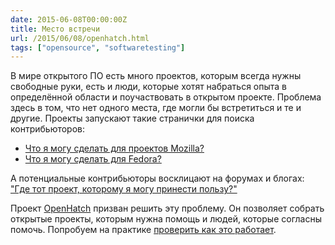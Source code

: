 ```yaml
---
date: 2015-06-08T00:00:00Z
title: Место встречи
url: /2015/06/08/openhatch.html
tags: ["opensource", "softwaretesting"]
---
```


В мире открытого ПО есть много проектов, которым всегда нужны свободные руки,
есть и люди, которые хотят набраться опыта в определённой области и
поучаствовать в открытом проекте. Проблема здесь в том, что нет одного места,
где могли бы встретиться и те и другие. Проекты запускают такие странички для
поиска контрибьюторов:

* [Что я могу сделать для проектов Mozilla?](http://whatcanidoformozilla.org/)
* [Что я могу сделать для Fedora?](http://whatcanidoforfedora.org/)

А потенциальные контрибьюторы восклицают на форумах и блогах: ["Где тот проект,
которому я могу принести пользу?"](https://www.google.ru/webhp?sourceid=chrome-instant&ion=1&espv=2&ie=UTF-8#newwindow=1&q=%D0%B2+%D0%BA%D0%B0%D0%BA%D0%BE%D0%BC+open+source+%D0%BF%D1%80%D0%BE%D0%B5%D0%BA%D1%82%D0%B5+%D0%BF%D0%BE%D1%83%D1%87%D0%B0%D1%81%D1%82%D0%B2%D0%BE%D0%B2%D0%B0%D1%82%D1%8C)

Проект [OpenHatch](https://openhatch.org/wiki/About_OpenHatch) призван решить эту
проблему. Он позволяет собрать открытые проекты, которым нужна помощь и людей,
которые согласны помочь. Попробуем на практике [проверить как это работает](http://openhatch.org/projects/OpenVZ).
